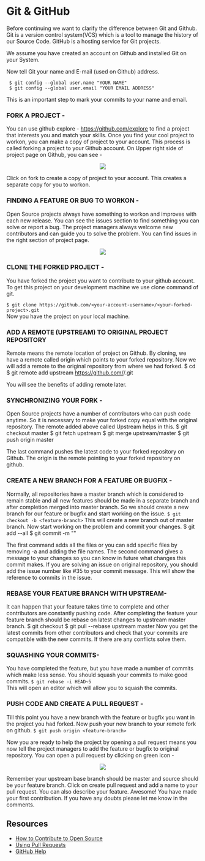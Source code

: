 
# Git & GitHub

 Before continuing we want to clarify the difference between Git and Github. Git is a version control system(VCS) which is a tool to manage the history of our Source Code. GitHub is a hosting service for Git projects.


We assume you have created an account on Github and installed Git on your System.

Now tell Git your name and E-mail (used on Github) address.

     $ git config --global user.name "YOUR NAME"
     $ git config --global user.email "YOUR EMAIL ADDRESS"
     

This is an important step to mark your commits to your name and email.

### FORK A PROJECT -

You can use github explore - https://github.com/explore to find a project that interests you and match your skills. Once you find your cool project to workon, you can make a copy of project to your account. This process is called forking a project to your Github account. On Upper right side of project page on Github, you can see -

<p align="center">  <img  src="https://user-images.githubusercontent.com/78534043/192978814-46d23f25-9c5d-411c-bf33-5556d6e1b301.png">  </p>

Click on fork to create a copy of project to your account. This creates a separate copy for you to workon.

### FINDING A FEATURE OR BUG TO WORKON - 

Open Source projects always have something to workon and improves with each new release. You can see the issues section to find something you can solve or report a bug. The project managers always welcome new contributors and can guide you to solve the problem. You can find issues in the right section of project page.

<p align="center">  <img  src="https://user-images.githubusercontent.com/78534043/192978292-538a3a04-12f5-40ea-ab72-ec01a55bb1ed.png">  </p>


### CLONE THE FORKED PROJECT -

You have forked the project you want to contribute to your github account. To get this project on your development machine we use clone command of git.

```$ git clone https://github.com/<your-account-username>/<your-forked-project>.git```  
Now you have the project on your local machine.
### ADD A REMOTE (UPSTREAM) TO ORIGINAL PROJECT REPOSITORY 
Remote means the remote location of project on Github. By cloning, we have a remote called origin which points to your forked repository. Now we will add a remote to the original repository from where we had forked.
    $ cd <your-forked-project-folder>
    $ git remote add upstream https://github.com/<author-account-username>/<project>.git
    
You will see the benefits of adding remote later.
### SYNCHRONIZING YOUR FORK -
Open Source projects have a number of contributors who can push code anytime. So it is necessary to make your forked copy equal with the original repository. The remote added above called Upstream helps in this.
    $ git checkout master
    $ git fetch upstream
    $ git merge upstream/master
    $ git push origin master
  
The last command pushes the latest code to your forked repository on Github. The origin is the remote pointing to your forked repository on github.
### CREATE A NEW BRANCH FOR A FEATURE OR BUGFIX -
Normally, all repositories have a master branch which is considered to remain stable and all new features should be made in a separate branch and after completion merged into master branch. So we should create a new branch for our feature or bugfix and start working on the issue.
```$ git checkout -b <feature-branch>```
This will create a new branch out of master branch. Now start working on the problem and commit your changes.
    $ git add --all
    $ git commit -m "<commit message>"
    
The first command adds all the files or you can add specific files by removing -a and adding the file names. The second command gives a message to your changes so you can know in future what changes this commit makes. If you are solving an issue on original repository, you should add the issue number like #35 to your commit message. This will show the reference to commits in the issue.
### REBASE YOUR FEATURE BRANCH WITH UPSTREAM-
It can happen that your feature takes time to complete and other contributors are constantly pushing code. After completing the feature your feature branch should be rebase on latest changes to upstream master branch.
    $ git checkout <feature-branch>
    $ git pull --rebase upstream master
Now you get the latest commits from other contributors and check that your commits are compatible with the new commits. If there are any conflicts solve them.
### SQUASHING YOUR COMMITS-
You have completed the feature, but you have made a number of commits which make less sense. You should squash your commits to make good commits.
```$ git rebase -i HEAD~5```    
This will open an editor which will allow you to squash the commits.
### PUSH CODE AND CREATE A PULL REQUEST -
Till this point you have a new branch with the feature or bugfix you want in the project you had forked. Now push your new branch to your remote fork on github.
```$ git push origin <feature-branch>```
    
Now you are ready to help the project by opening a pull request means you now tell the project managers to add the feature or bugfix to original repository. You can open a pull request by clicking on green icon -
<p align="center">  <img  src="https://i.imgur.com/aGaqAD5.png">  </p>
Remember your upstream base branch should be master and source should be your feature branch. Click on create pull request and add a name to your pull request. You can also describe your feature.
Awesome! You have made your first contribution. If you have any doubts please let me know in the comments.

## Resources
- [How to Contribute to Open Source](https://opensource.guide/how-to-contribute/)
- [Using Pull Requests](https://help.github.com/articles/about-pull-requests/)
- [GitHub Help](https://help.github.com)